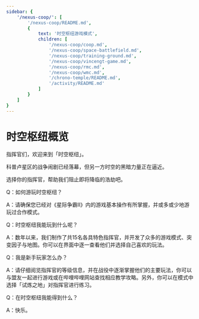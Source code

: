 ```yaml
---
sidebar: {
    '/nexus-coop/': [
        '/nexus-coop/README.md',
        {
            text: '时空枢纽游戏模式',
            children: [
                '/nexus-coop/coop.md',
                '/nexus-coop/space-battlefield.md',
                '/nexus-coop/training-ground.md',
                '/nexus-coop/vincengt-game.md',
                '/nexus-coop/rmc.md',
                '/nexus-coop/wmc.md',
                '/chrono-temple/README.md',
                '/activity/README.md'
            ]
        }
    ]
}
---
```





# 时空枢纽概览

指挥官们，欢迎来到「时空枢纽」。

科普卢星区的战争闹剧已经落幕，但另一方时空的黑暗力量正在逼近。

选择你的指挥官，帮助我们阻止即将降临的浩劫吧。


Q：如何游玩时空枢纽？

A：请确保您已经对《星际争霸II》内的游戏基本操作有所掌握，并或多或少地游玩过合作模式。

Q：时空枢纽我能玩到什么呢？

A：数年以来，我们制作了共15名各具特色指挥官，并开发了众多的游戏模式、突变因子与地图。你可以在界面中逐一查看他们并选择自己喜欢的玩法。

Q：我是新手玩家怎么办？

A：请仔细阅览指挥官的等级信息，并在战役中逐渐掌握他们的主要玩法，你可以与盟友一起进行游戏或在哔哩哔哩网站查找相应教学攻略。另外，你可以在模式中选择「试炼之地」对指挥官进行练习。

Q：在时空枢纽我能得到什么？

A：快乐。